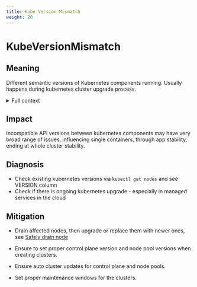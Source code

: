 ```yaml
---
title: Kube Version Mismatch
weight: 20
---
```


# KubeVersionMismatch

## Meaning

Different semantic versions of Kubernetes components running.
Usually happens during kubernetes cluster upgrade process.

<details>
<summary>Full context</summary>

Kubernetes control plane nodes or worker nodes use different versions.
This usually happens when kubernetes cluster is upgraded between minor and
major version.

</details>

## Impact

Incompatible API versions between kubernetes components may have very
broad range of issues, influencing single containers, through app stability,
ending at whole cluster stability.

## Diagnosis

- Check existing kubernetes versions via `kubectl get nodes` and see
  VERSION column
- Check if there is ongoing kubernetes upgrade - especially in managed services
  in the cloud

## Mitigation

- Drain affected nodes, then upgrade or replace them with newer ones,
  see [Safely drain node](https://kubernetes.io/docs/tasks/administer-cluster/safely-drain-node/)

- Ensure to set proper control plane version and node pool versions when
  creating clusters.
- Ensure auto cluster updates for control plane and node pools.
- Set proper maintenance windows for the clusters.
